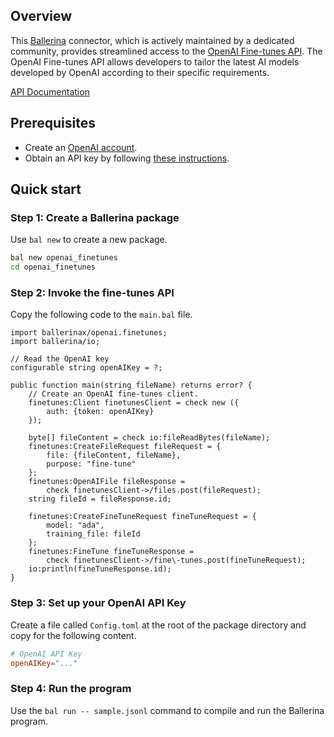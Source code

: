 ## Overview
This [Ballerina](https://ballerina.io) connector, which is actively maintained by a dedicated community, provides streamlined access to the [OpenAI Fine-tunes API](https://platform.openai.com/docs/api-reference/fine-tunes). The OpenAI Fine-tunes API allows developers to tailor the latest AI models developed by OpenAI according to their specific requirements.

[API Documentation](https://lib.ballerina.io/ballerinax/openai.finetunes/latest)

## Prerequisites
* Create an [OpenAI account](https://platform.openai.com/signup).
* Obtain an API key by following [these instructions](https://platform.openai.com/docs/api-reference/authentication).

## Quick start
### Step 1: Create a Ballerina package
Use `bal new` to create a new package. 

```sh
bal new openai_finetunes
cd openai_finetunes
```

### Step 2: Invoke the fine-tunes API 
Copy the following code to the `main.bal` file.

```ballerina
import ballerinax/openai.finetunes;
import ballerina/io;

// Read the OpenAI key
configurable string openAIKey = ?;

public function main(string fileName) returns error? {
    // Create an OpenAI fine-tunes client.
    finetunes:Client finetunesClient = check new ({
        auth: {token: openAIKey}
    });

    byte[] fileContent = check io:fileReadBytes(fileName);
    finetunes:CreateFileRequest fileRequest = {
        file: {fileContent, fileName},
        purpose: "fine-tune"
    };
    finetunes:OpenAIFile fileResponse = 
        check finetunesClient->/files.post(fileRequest);
    string fileId = fileResponse.id;

    finetunes:CreateFineTuneRequest fineTuneRequest = {
        model: "ada",
        training_file: fileId
    };
    finetunes:FineTune fineTuneResponse = 
        check finetunesClient->/fine\-tunes.post(fineTuneRequest);
    io:println(fineTuneResponse.id);
}
```

### Step 3: Set up your OpenAI API Key
Create a file called `Config.toml` at the root of the package directory and copy for the following content.
```toml
# OpenAI API Key
openAIKey="..."
```

### Step 4: Run the program
Use the `bal run -- sample.jsonl` command to compile and run the Ballerina program.
